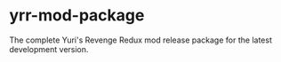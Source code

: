 # yrr-mod-package
 The complete Yuri's Revenge Redux mod release package for the latest development version.
